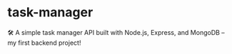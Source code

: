 # task-manager
🛠️ A simple task manager API built with Node.js, Express, and MongoDB – my first backend project!
